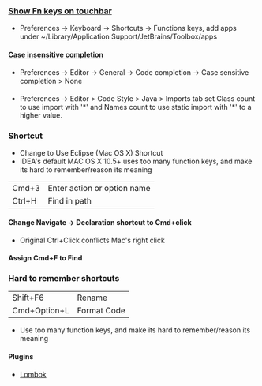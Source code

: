 
### [Show Fn keys on touchbar](https://stackoverflow.com/questions/43199785/jetbrains-products-not-showing-fn-keys-on-touchbar)
- Preferences -> Keyboard -> Shortcuts -> Functions keys, add apps under ~/Library/Application Support/JetBrains/Toolbox/apps

#### [Case insensitive completion](https://stackoverflow.com/questions/14127381/intellij-idea-12-code-completion-without-capitalisation)
- Preferences -> Editor -> General -> Code completion -> Case sensitive completion > None

#### [](https://stackoverflow.com/questions/3348816/intellij-never-use-wildcard-imports)
- Preferences -> Editor > Code Style > Java > Imports tab set Class count to use import with '\*' and Names count to use static import with '\*' to a higher value.

### Shortcut
- Change to Use Eclipse (Mac OS X) Shortcut
- IDEA's default MAC OS X 10.5+ uses too many function keys, and make its hard to remember/reason its meaning

|     |     |
| --- | --- |
Cmd+3|Enter action or option name
Ctrl+H|Find in path
<!--  old
Option+Return|Show intention action(Quick fix in eclipse)|
Cmd+F12|File structure(Ctrl+O in eclipse)
Cmd+O|Find by class(Ctrl+Shift+T in eclipse)
Cmd+Shift+O|Find File(Ctrl+Shift+R in eclipse)   -->

#### Change Navigate -> Declaration shortcut to Cmd+click
- Original Ctrl+Click conflicts Mac's right click

#### Assign Cmd+F to Find 

### Hard to remember shortcuts
|     |     |
| --- | --- |
Shift+F6|Rename
Cmd+Option+L|Format Code

- Use too many function keys, and make its hard to remember/reason its meaning

#### Plugins
- [Lombok](https://projectlombok.org/setup/intellij)